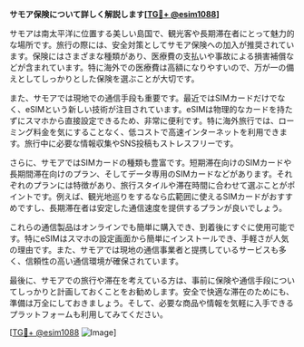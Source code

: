 **サモア保険について詳しく解説します[[TG💪+ @esim1088](https://t.me/s/esim1088)]**

サモアは南太平洋に位置する美しい島国で、観光客や長期滞在者にとって魅力的な場所です。旅行の際には、安全対策としてサモア保険への加入が推奨されています。保険にはさまざまな種類があり、医療費の支払いや事故による損害補償などが含まれています。特に海外での医療費は高額になりやすいので、万が一の備えとしてしっかりとした保険を選ぶことが大切です。

また、サモアでは現地での通信手段も重要です。最近ではSIMカードだけでなく、eSIMという新しい技術が注目されています。eSIMは物理的なカードを持たずにスマホから直接設定できるため、非常に便利です。特に海外旅行では、ローミング料金を気にすることなく、低コストで高速インターネットを利用できます。旅行中に必要な情報収集やSNS投稿もストレスフリーです。

さらに、サモアではSIMカードの種類も豊富です。短期滞在向けのSIMカードや長期間滞在向けのプラン、そしてデータ専用のSIMカードなどがあります。それぞれのプランには特徴があり、旅行スタイルや滞在時間に合わせて選ぶことがポイントです。例えば、観光地巡りをするなら広範囲に使えるSIMカードがおすすめですし、長期滞在者は安定した通信速度を提供するプランが良いでしょう。

これらの通信製品はオンラインでも簡単に購入でき、到着後にすぐに使用可能です。特にeSIMはスマホの設定画面から簡単にインストールでき、手軽さが人気の理由です。また、サモアでは現地の通信事業者と提携しているサービスも多く、信頼性の高い通信環境が確保されています。

最後に、サモアでの旅行や滞在を考えている方は、事前に保険や通信手段についてしっかりと計画しておくことをお勧めします。安全で快適な滞在のためにも、準備は万全にしておきましょう。そして、必要な商品や情報を気軽に入手できるプラットフォームも利用してみてください。

[[TG💪+ @esim1088](https://t.me/s/esim1088) ![Image](https://i.postimg.cc/Y0z9fWf4/image.png)]